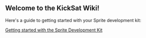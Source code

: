 ## Welcome to the KickSat Wiki!

Here's a guide to getting started with your Sprite development kit:

[Getting started with the Sprite Development Kit](https://github.com/zacinaction/kicksat/wiki/Getting-started-with-the-Sprite-Development-Kit)
